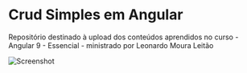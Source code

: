 # Crud Simples em Angular

Repositório destinado à upload dos conteúdos aprendidos no curso - Angular 9 - Essencial - ministrado por Leonardo Moura Leitão

![Screenshot](https://github.com/CarlosEduardoLS/simple-crud-angular/frontend/src/assets/img/simple-crud.png)
